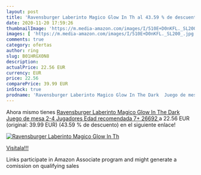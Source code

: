 ```yaml
---
layout: post
title: 'Ravensburger Laberinto Magico Glow In Th al 43.59 % de descuento'
date: 2020-11-20 17:59:26
thumbnailImage: 'https://m.media-amazon.com/images/I/510E+D0nKFL._SL200_.jpg'
images: [ 'https://m.media-amazon.com/images/I/510E+D0nKFL._SL200_.jpg' ]
comments: true
category: ofertas
author: ring
slug: B01HRGX0N8
description:
actualPrice: 22.56 EUR
currency: EUR
price: 22.56
comparePrice: 39.99 EUR
inStock: true
prodname: 'Ravensburger Laberinto Magico Glow In The Dark  Juego de mesa  2-4 Jugadores  Edad recomendada 7+  26692 '
---
```


Ahora mismo tienes [Ravensburger Laberinto Magico Glow In The Dark  Juego de mesa  2-4 Jugadores  Edad recomendada 7+  26692 ](https://www.amazon.es/dp/B01HRGX0N8/?tag=tolees-21) a 22.56 EUR (original: 39.99 EUR) (43.59 %  de descuento) en el siguiente enlace!

[![Ravensburger Laberinto Magico Glow In Th](https://m.media-amazon.com/images/I/510E+D0nKFL._SL200_.jpg)](https://www.amazon.es/dp/B01HRGX0N8/?tag=tolees-21)

[Visítala!!!](https://www.amazon.es/dp/B01HRGX0N8/?tag=tolees-21)

Links participate in Amazon Associate program and might generate a comission on qualifying sales
